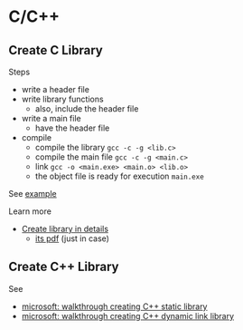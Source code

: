 # C/C++

## Create C Library

Steps
  * write a header file
  * write library functions
    * also, include the header file
  * write a main file
    * have the header file
  * compile
    * compile the library ```gcc -c -g <lib.c>```
    * compile the main file ```gcc -c -g <main.c>```
    * link ```gcc -o <main.exe> <main.o> <lib.o>```
    * the object file is ready for execution ```main.exe```

See [example](https://github.com/tatpongkatanyukul/Learn/blob/main/CCPP/clib.rar)

Learn more
  * [Create library in details](https://renenyffenegger.ch/notes/development/languages/C-C-plus-plus/GCC/create-libraries/index)
    * [its pdf]() (just in case)


## Create C++ Library

See 
  * [microsoft: walkthrough creating C++ static library](https://docs.microsoft.com/en-us/cpp/build/walkthrough-creating-and-using-a-static-library-cpp?view=msvc-160)
  * [microsoft: walkthrough creating C++ dynamic link library](https://docs.microsoft.com/en-us/cpp/build/walkthrough-creating-and-using-a-dynamic-link-library-cpp?redirectedfrom=MSDN&view=msvc-160)


